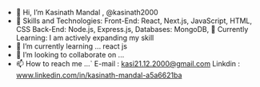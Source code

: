 - 👋 Hi, I’m Kasinath Mandal , @kasinath2000
- 👀 Skills and Technologies: Front-End: React, Next.js, JavaScript, HTML, CSS Back-End: Node.js, Express.js, Databases: MongoDB, 🌱 Currently Learning: I am actively expanding my skill
- 🌱 I’m currently learning ... react js
- 💞️ I’m looking to collaborate on ...
- 📫 How to reach me ...` E-mail : kasi21.12.2000@gmail.com  Linkdin : www.linkedin.com/in/kasinath-mandal-a5a6621ba

<!---
kasinath2000/kasinath2000 is a ✨ special ✨ repository because its `README.md` (this file) appears on your GitHub profile.
You can click the Preview link to take a look at your changes.
--->
